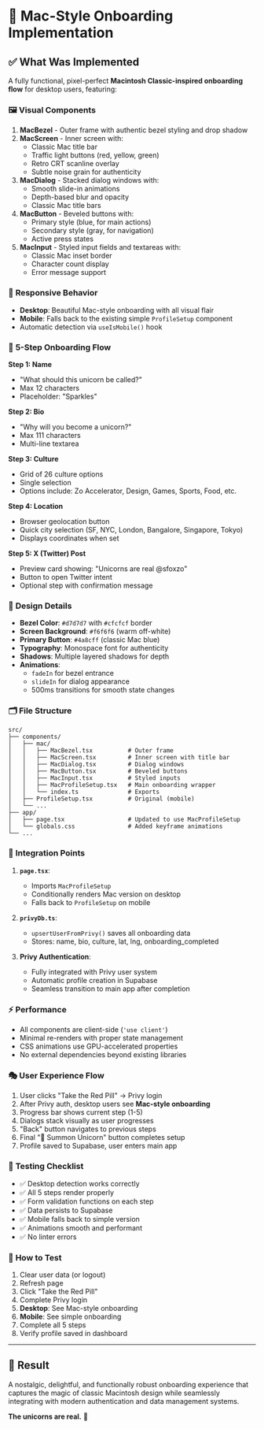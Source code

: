 # 🦄 Mac-Style Onboarding Implementation

## ✅ What Was Implemented

A fully functional, pixel-perfect **Macintosh Classic-inspired onboarding flow** for desktop users, featuring:

### 🖼️ **Visual Components**

1. **MacBezel** - Outer frame with authentic bezel styling and drop shadow
2. **MacScreen** - Inner screen with:
   - Classic Mac title bar
   - Traffic light buttons (red, yellow, green)
   - Retro CRT scanline overlay
   - Subtle noise grain for authenticity
3. **MacDialog** - Stacked dialog windows with:
   - Smooth slide-in animations
   - Depth-based blur and opacity
   - Classic Mac title bars
4. **MacButton** - Beveled buttons with:
   - Primary style (blue, for main actions)
   - Secondary style (gray, for navigation)
   - Active press states
5. **MacInput** - Styled input fields and textareas with:
   - Classic Mac inset border
   - Character count display
   - Error message support

### 📱 **Responsive Behavior**

- **Desktop**: Beautiful Mac-style onboarding with all visual flair
- **Mobile**: Falls back to the existing simple `ProfileSetup` component
- Automatic detection via `useIsMobile()` hook

### 🎯 **5-Step Onboarding Flow**

**Step 1: Name**
- "What should this unicorn be called?"
- Max 12 characters
- Placeholder: "Sparkles"

**Step 2: Bio**
- "Why will you become a unicorn?"
- Max 111 characters
- Multi-line textarea

**Step 3: Culture**
- Grid of 26 culture options
- Single selection
- Options include: Zo Accelerator, Design, Games, Sports, Food, etc.

**Step 4: Location**
- Browser geolocation button
- Quick city selection (SF, NYC, London, Bangalore, Singapore, Tokyo)
- Displays coordinates when set

**Step 5: X (Twitter) Post**
- Preview card showing: "Unicorns are real @sfoxzo"
- Button to open Twitter intent
- Optional step with confirmation message

### 🎨 **Design Details**

- **Bezel Color**: `#d7d7d7` with `#cfcfcf` border
- **Screen Background**: `#f6f6f6` (warm off-white)
- **Primary Button**: `#4a8cff` (classic Mac blue)
- **Typography**: Monospace font for authenticity
- **Shadows**: Multiple layered shadows for depth
- **Animations**: 
  - `fadeIn` for bezel entrance
  - `slideIn` for dialog appearance
  - 500ms transitions for smooth state changes

### 🗂️ **File Structure**

```
src/
├── components/
│   ├── mac/
│   │   ├── MacBezel.tsx          # Outer frame
│   │   ├── MacScreen.tsx         # Inner screen with title bar
│   │   ├── MacDialog.tsx         # Dialog windows
│   │   ├── MacButton.tsx         # Beveled buttons
│   │   ├── MacInput.tsx          # Styled inputs
│   │   ├── MacProfileSetup.tsx   # Main onboarding wrapper
│   │   └── index.ts              # Exports
│   ├── ProfileSetup.tsx          # Original (mobile)
│   └── ...
├── app/
│   ├── page.tsx                  # Updated to use MacProfileSetup
│   └── globals.css               # Added keyframe animations
└── ...
```

### 🔄 **Integration Points**

1. **`page.tsx`**:
   - Imports `MacProfileSetup`
   - Conditionally renders Mac version on desktop
   - Falls back to `ProfileSetup` on mobile

2. **`privyDb.ts`**:
   - `upsertUserFromPrivy()` saves all onboarding data
   - Stores: name, bio, culture, lat, lng, onboarding_completed

3. **Privy Authentication**:
   - Fully integrated with Privy user system
   - Automatic profile creation in Supabase
   - Seamless transition to main app after completion

### ⚡ **Performance**

- All components are client-side (`'use client'`)
- Minimal re-renders with proper state management
- CSS animations use GPU-accelerated properties
- No external dependencies beyond existing libraries

### 🎭 **User Experience Flow**

1. User clicks "Take the Red Pill" → Privy login
2. After Privy auth, desktop users see **Mac-style onboarding**
3. Progress bar shows current step (1-5)
4. Dialogs stack visually as user progresses
5. "Back" button navigates to previous steps
6. Final "🦄 Summon Unicorn" button completes setup
7. Profile saved to Supabase, user enters main app

### 🧪 **Testing Checklist**

- ✅ Desktop detection works correctly
- ✅ All 5 steps render properly
- ✅ Form validation functions on each step
- ✅ Data persists to Supabase
- ✅ Mobile falls back to simple version
- ✅ Animations smooth and performant
- ✅ No linter errors

### 🚀 **How to Test**

1. Clear user data (or logout)
2. Refresh page
3. Click "Take the Red Pill"
4. Complete Privy login
5. **Desktop**: See Mac-style onboarding
6. **Mobile**: See simple onboarding
7. Complete all 5 steps
8. Verify profile saved in dashboard

---

## 🎉 Result

A nostalgic, delightful, and functionally robust onboarding experience that captures the magic of classic Macintosh design while seamlessly integrating with modern authentication and data management systems.

**The unicorns are real.** 🦄

